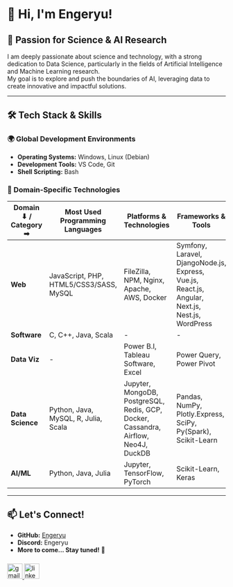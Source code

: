 # 👋 Hi, I'm Engeryu!

## 🔬 Passion for Science & AI Research

I am deeply passionate about science and technology, with a strong dedication to Data Science, particularly in the fields of Artificial Intelligence and Machine Learning research.  
My goal is to explore and push the boundaries of AI, leveraging data to create innovative and impactful solutions.

---

## 🛠️ Tech Stack & Skills

### 🌍 Global Development Environments
- **Operating Systems:** Windows, Linux (Debian)  
- **Development Tools:** VS Code, Git  
- **Shell Scripting:** Bash  

### 📌 Domain-Specific Technologies

| Domain ⬇ / Category ➡ | **Most Used Programming Languages** | **Platforms & Technologies** | **Frameworks & Tools** |
|-----------------------|-----------------------------------|----------------------------|------------------------|
| **Web**              | JavaScript, PHP, HTML5/CSS3/SASS, MySQL | FileZilla, NPM, Nginx, Apache, AWS, Docker | Symfony, Laravel, DjangoNode.js, Express, Vue.js, React.js, Angular, Next.js, Nest.js, WordPress |
| **Software**         | C, C++, Java, Scala | - | - |
| **Data Viz**         | - | Power B.I, Tableau Software, Excel | Power Query, Power Pivot |
| **Data Science**     | Python, Java, MySQL, R, Julia, Scala | Jupyter, MongoDB, PostgreSQL, Redis, GCP, Docker, Cassandra, Airflow, Neo4J, DuckDB | Pandas, NumPy, Plotly.Express, SciPy, Py(Spark), Scikit-Learn |
| **AI/ML**            | Python, Java, Julia | Jupyter, TensorFlow, PyTorch | Scikit-Learn, Keras |

---

## 📫 Let's Connect!
- **GitHub:** [Engeryu](https://github.com/Engeryu)
- **Discord:** Engeryu
- **More to come... Stay tuned!** 🚀

###

<div align="left">
  <a href="mailto:angel.proworkspace@gmail.com" target="_blank" rel="noopener noreferrer">
    <img src="https://img.shields.io/static/v1?message=Gmail&logo=gmail&label=&color=D14836&logoColor=white&labelColor=&style=for-the-badge" height="35" alt="gmail logo" />
  </a>
  <a href="https://www.linkedin.com/in/angel-gaspard-fauvelle-631111122/" target="_blank" rel="noopener noreferrer">
    <img src="https://img.shields.io/static/v1?message=LinkedIn&logo=linkedin&label=&color=0077B5&logoColor=white&labelColor=&style=for-the-badge" height="35" alt="linkedin logo" />
  </a>
</div>
